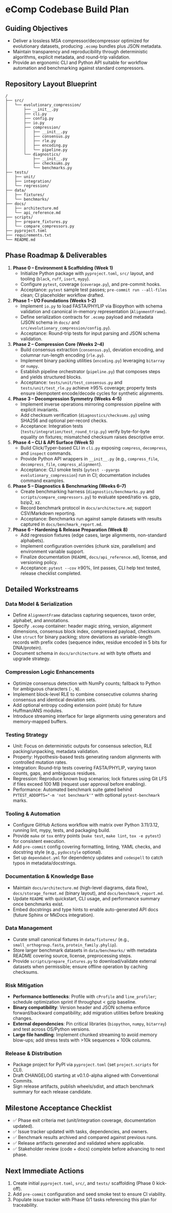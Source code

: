 # eComp Codebase Build Plan

## Guiding Objectives
- Deliver a lossless MSA compressor/decompressor optimized for evolutionary datasets, producing `.ecomp` bundles plus JSON metadata.
- Maintain transparency and reproducibility through deterministic algorithms, explicit metadata, and round-trip validation.
- Provide an ergonomic CLI and Python API suitable for workflow automation and benchmarking against standard compressors.

## Repository Layout Blueprint
```
/
├── src/
│   └── evolutionary_compression/
│       ├── __init__.py
│       ├── cli.py
│       ├── config.py
│       ├── io.py
│       ├── compression/
│       │   ├── __init__.py
│       │   ├── consensus.py
│       │   ├── rle.py
│       │   ├── encoding.py
│       │   └── pipeline.py
│       └── diagnostics/
│           ├── __init__.py
│           ├── checksums.py
│           └── benchmarks.py
├── tests/
│   ├── unit/
│   ├── integration/
│   └── regression/
├── data/
│   ├── fixtures/
│   └── benchmarks/
├── docs/
│   ├── architecture.md
│   └── api_reference.md
├── scripts/
│   ├── prepare_fixtures.py
│   └── compare_compressors.py
├── pyproject.toml
├── requirements.txt
└── README.md
```

## Phase Roadmap & Deliverables
1. **Phase 0 – Environment & Scaffolding (Week 1)**
   - Initialize Python package with `pyproject.toml`, `src/` layout, and tooling (`black`, `ruff`, `isort`, `mypy`).
   - Configure `pytest`, coverage (`coverage.py`), and pre-commit hooks.
   - Acceptance: `pytest` sample test passes; `pre-commit run --all-files` clean; CI placeholder workflow drafted.
2. **Phase 1 – I/O Foundations (Weeks 1–2)**
   - Implement `io.py` to load FASTA/PHYLIP via Biopython with schema validation and canonical in-memory representation (`AlignmentFrame`).
   - Define serialization contracts for `.ecomp` payload and metadata (JSON schema in `docs/` and `src/evolutionary_compression/config.py`).
   - Acceptance: Round-trip tests for input parsing and JSON schema validation.
3. **Phase 2 – Compression Core (Weeks 2–4)**
   - Build consensus extraction (`consensus.py`), deviation encoding, and columnar run-length encoding (`rle.py`).
   - Implement binary packing utilities (`encoding.py`) leveraging `bitarray` or `numpy`.
   - Establish pipeline orchestrator (`pipeline.py`) that composes steps and yields structured blocks.
   - Acceptance: `tests/unit/test_consensus.py` and `tests/unit/test_rle.py` achieve ≥95% coverage; property tests ensure idempotent encode/decode cycles for synthetic alignments.
4. **Phase 3 – Decompression Symmetry (Weeks 4–5)**
   - Implement inverse operations mirroring compression pipeline with explicit invariants.
   - Add checksum verification (`diagnostics/checksums.py`) using SHA256 and optional per-record checks.
   - Acceptance: Integration tests (`tests/integration/test_round_trip.py`) verify byte-for-byte equality on fixtures; mismatched checksum raises descriptive error.
5. **Phase 4 – CLI & API Surface (Week 5)**
   - Build Click/Typer-based CLI in `cli.py` exposing `compress`, `decompress`, and `inspect` commands.
   - Provide Python API wrappers in `__init__.py` (e.g., `compress_file`, `decompress_file`, `compress_alignment`).
   - Acceptance: CLI smoke tests (`pytest --pyargs evolutionary_compression`) run in CI; documentation includes command examples.
6. **Phase 5 – Diagnostics & Benchmarking (Weeks 6–7)**
   - Create benchmarking harness (`diagnostics/benchmarks.py` and `scripts/compare_compressors.py`) to evaluate speed/ratio vs. gzip, bzip2, xz.
   - Record benchmark protocol in `docs/architecture.md`; support CSV/Markdown reporting.
   - Acceptance: Benchmarks run against sample datasets with results captured in `docs/benchmark_report.md`.
7. **Phase 6 – Hardening & Release Preparation (Week 8)**
   - Add regression fixtures (edge cases, large alignments, non-standard alphabets).
   - Implement configuration overrides (chunk size, parallelism) and environment variable support.
   - Finalize documentation (`README`, `docs/api_reference.md`), license, and versioning policy.
   - Acceptance: `pytest --cov` ≥90%, lint passes, CLI help text tested, release checklist completed.

## Detailed Workstreams
### Data Model & Serialization
- Define `AlignmentFrame` dataclass capturing sequences, taxon order, alphabet, and annotations.
- Specify `.ecomp` container: header magic string, version, alignment dimensions, consensus block index, compressed payload, checksum.
- Use `struct` for binary packing; store deviations as variable-length records with prefix codes (sequence index, residue encoded in 5 bits for DNA/protein).
- Document schema in `docs/architecture.md` with byte offsets and upgrade strategy.

### Compression Logic Enhancements
- Optimize consensus detection with NumPy counts; fallback to Python for ambiguous characters (`-`, `N`).
- Implement block-level RLE to combine consecutive columns sharing consensus and identical deviation sets.
- Add optional entropy coding extension point (stub) for future Huffman/ANS modules.
- Introduce streaming interface for large alignments using generators and memory-mapped buffers.

### Testing Strategy
- Unit: Focus on deterministic outputs for consensus selection, RLE packing/unpacking, metadata validation.
- Property: Hypothesis-based tests generating random alignments with controlled mutation rates.
- Integration: Round-trip tests covering FASTA/PHYLIP, varying taxon counts, gaps, and ambiguous residues.
- Regression: Reproduce known bug scenarios; lock fixtures using Git LFS if files exceed 100 MB (request user approval before enabling).
- Performance: Automated benchmark suite gated behind `PYTEST_ADDOPTS="-m 'not benchmark'"` with optional `pytest-benchmark` marks.

### Tooling & Automation
- Configure GitHub Actions workflow with matrix over Python 3.11/3.12, running lint, mypy, tests, and packaging build.
- Provide `make` or `tox` entry points (`make test`, `make lint`, `tox -e pytest`) for consistent execution.
- Add `pre-commit` config covering formatting, linting, YAML checks, and docstring style (e.g., `pydocstyle` optional).
- Set up `dependabot.yml` for dependency updates and `codespell` to catch typos in metadata/docstrings.

### Documentation & Knowledge Base
- Maintain `docs/architecture.md` (high-level diagrams, data flow), `docs/storage_format.md` (binary layout), and `docs/benchmark_report.md`.
- Update `README` with quickstart, CLI usage, and performance summary once benchmarks exist.
- Embed docstrings and type hints to enable auto-generated API docs (future Sphinx or MkDocs integration).

### Data Management
- Curate small canonical fixtures in `data/fixtures/` (e.g., `small_orthogroup.fasta`, `protein_family.phylip`).
- Store larger benchmark datasets in `data/benchmarks/` with metadata README covering source, license, preprocessing steps.
- Provide `scripts/prepare_fixtures.py` to download/validate external datasets when permissible; ensure offline operation by caching checksums.

### Risk Mitigation
- **Performance bottlenecks**: Profile with `cProfile` and `line_profiler`; schedule optimization sprint if throughput < gzip baseline.
- **Binary compatibility**: Version header and JSON schema enforce forward/backward compatibility; add migration utilities before breaking changes.
- **External dependencies**: Pin critical libraries (`biopython`, `numpy`, `bitarray`) and test across OS/Python versions.
- **Large file handling**: Implement chunked streaming to avoid memory blow-ups; add stress tests with >10k sequences × 100k columns.

### Release & Distribution
- Package project for PyPI via `pyproject.toml` (set `project.scripts` for CLI).
- Draft CHANGELOG starting at v0.1.0-alpha aligned with Conventional Commits.
- Sign release artifacts, publish wheels/sdist, and attach benchmark summary for each release candidate.

## Milestone Acceptance Checklist
- ✅ Phase exit criteria met (unit/integration coverage, documentation updated).
- ✅ Issue tracker updated with tasks, dependencies, and owners.
- ✅ Benchmark results archived and compared against previous runs.
- ✅ Release artifacts generated and validated where applicable.
- ✅ Stakeholder review (code + docs) complete before advancing to next phase.

## Next Immediate Actions
1. Create initial `pyproject.toml`, `src/`, and `tests/` scaffolding (Phase 0 kick-off).
2. Add `pre-commit` configuration and seed smoke test to ensure CI viability.
3. Populate issue tracker with Phase 0/1 tasks referencing this plan for traceability.
